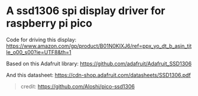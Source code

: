 # A ssd1306 spi display driver for raspberry pi pico

Code for driving this display: https://www.amazon.com/gp/product/B01N0KIXJ6/ref=ppx_yo_dt_b_asin_title_o00_s00?ie=UTF8&th=1

Based on this Adafruit library: https://github.com/adafruit/Adafruit_SSD1306

And this datasheet: https://cdn-shop.adafruit.com/datasheets/SSD1306.pdf

>credit: https://github.com/Aloshi/pico-ssd1306